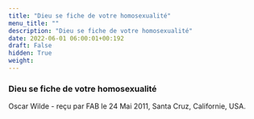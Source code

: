 ```yaml
---
title: "Dieu se fiche de votre homosexualité"
menu_title: ""
description: "Dieu se fiche de votre homosexualité"
date: 2022-06-01 06:00:01+00:192
draft: False
hidden: True
weight:
---
```

### Dieu se fiche de votre homosexualité

Oscar Wilde - reçu par FAB le 24 Mai 2011, Santa Cruz, Californie, USA.



